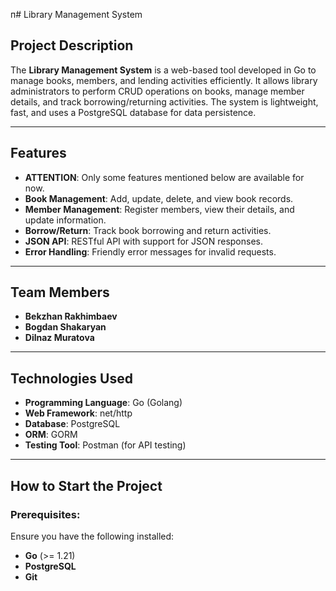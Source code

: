 п# Library Management System

## Project Description
The **Library Management System** is a web-based tool developed in Go to manage books, members, and lending activities efficiently. It allows library administrators to perform CRUD operations on books, manage member details, and track borrowing/returning activities. The system is lightweight, fast, and uses a PostgreSQL database for data persistence.

---

## Features
- **ATTENTION**: Only some features mentioned below are available for now.
- **Book Management**: Add, update, delete, and view book records.
- **Member Management**: Register members, view their details, and update information.
- **Borrow/Return**: Track book borrowing and return activities.
- **JSON API**: RESTful API with support for JSON responses.
- **Error Handling**: Friendly error messages for invalid requests.

---

## Team Members
- **Bekzhan Rakhimbaev**
- **Bogdan Shakaryan**
- **Dilnaz Muratova**

---

## Technologies Used
- **Programming Language**: Go (Golang)
- **Web Framework**: net/http
- **Database**: PostgreSQL
- **ORM**: GORM
- **Testing Tool**: Postman (for API testing)

---

## How to Start the Project

### Prerequisites:
Ensure you have the following installed:
- **Go** (>= 1.21)
- **PostgreSQL**
- **Git**
